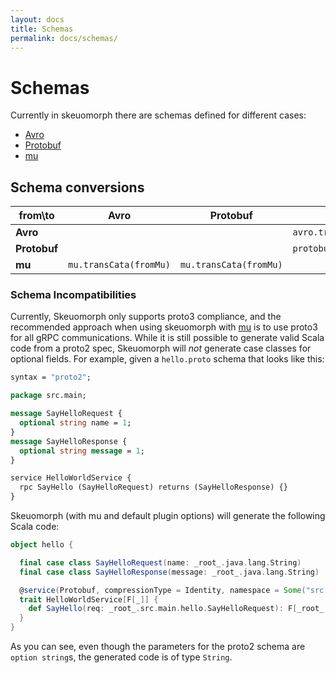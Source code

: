 ```yaml
---
layout: docs
title: Schemas
permalink: docs/schemas/
---
```


# Schemas

Currently in skeuomorph there are schemas defined for different cases:

- [Avro][]
- [Protobuf][]
- [mu][]

## Schema conversions


| from\to       | **Avro**                  | **Protobuf**           | **mu**                             |
|---------------|---------------------------|------------------------|------------------------------------|
| **Avro**      |                           |                        | `avro.transCata(fromAvro)`         |
| **Protobuf**  |                           |                        | `protobuf.transCata(fromProtobuf)` |
| **mu**        | `mu.transCata(fromMu)`    | `mu.transCata(fromMu)` |                                    |

### Schema Incompatibilities

Currently, Skeuomorph only supports proto3 compliance, and the recommended approach when using skeuomorph with [mu][]
is to use proto3 for all gRPC communications.  While it is still possible to generate valid Scala code from a proto2 spec,
Skeuomorph will _not_ generate case classes for optional fields.  For example, given a `hello.proto` schema that looks like this:

```proto
syntax = "proto2";

package src.main;

message SayHelloRequest {
  optional string name = 1;
}
message SayHelloResponse {
  optional string message = 1;
}

service HelloWorldService {
  rpc SayHello (SayHelloRequest) returns (SayHelloResponse) {}
}
```

Skeuomorph (with mu and default plugin options) will generate the following Scala code:

```scala
object hello {

  final case class SayHelloRequest(name: _root_.java.lang.String)
  final case class SayHelloResponse(message: _root_.java.lang.String)

  @service(Protobuf, compressionType = Identity, namespace = Some("src.main"))
  trait HelloWorldService[F[_]] { 
    def SayHello(req: _root_.src.main.hello.SayHelloRequest): F[_root_.src.main.hello.SayHelloResponse] 
  }
}  
```

As you can see, even though the parameters for the proto2 schema are `option string`s, the generated code is of type 
`String`.  

[Avro]: https://avro.apache.org/
[Protobuf]: https://developers.google.com/protocol-buffers/
[mu]: https://higherkindness.github.io/mu/
